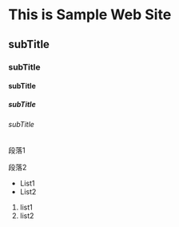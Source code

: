 # This is Sample Web Site 
## subTitle
### subTitle
#### subTitle
##### subTitle
###### subTitle

段落1

段落2

- List1
- List2

1. list1
2. list2